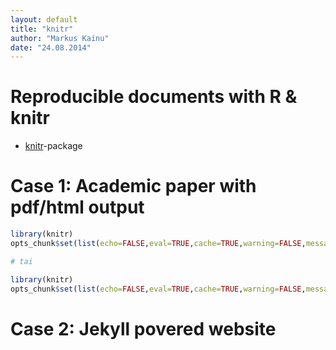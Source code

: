 ```yaml
---
layout: default
title: "knitr"
author: "Markus Kainu"
date: "24.08.2014"
---
```




# Reproducible documents with R & knitr

- [knitr](http://yihui.name/knitr/)-package



# Case 1: Academic paper with pdf/html output



```r
library(knitr)
opts_chunk$set(list(echo=FALSE,eval=TRUE,cache=TRUE,warning=FALSE,message=FALSE))

# tai 

library(knitr)
opts_chunk$set(list(echo=FALSE,eval=TRUE,cache=TRUE,warning=FALSE,message=FALSE,fig.height=4,dev="pdf",opts_chunk$set(fig.path = paste('figure/my-prefix-', org, sep = ''))))
```


# Case 2: Jekyll povered website


